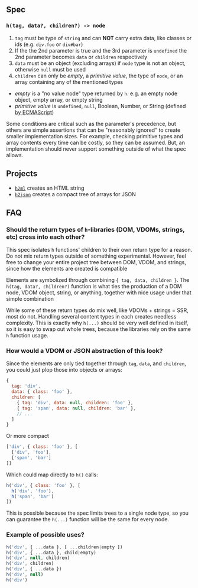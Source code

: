 
## Spec

### `h(tag, data?, children?) -> node`

1. `tag` must be type of `string` and can **NOT** carry extra data, like classes or ids (e.g. `div.foo` or `div#bar`)
2. If the the 2nd parameter is true and the 3rd parameter is `undefined` the 2nd parameter becomes `data` or `children` respectively
3. `data` must be an object (excluding arrays) if `node` type is not an object, otherwise `null` must be used
4. `children` can only be _empty_, a _primitive value_, the type of `node`, or an array containing any of the mentioned types

- _empty_ is a "no value node" type returned by `h`.  e.g. an empty node object, empty array, or empty string
- _primitive value_ is `undefined`, `null`, Boolean, Number, or String (defined [by ECMAScript](https://www.ecma-international.org/ecma-262/5.1/#sec-4.3.2))

Some conditions are critical such as the parameter's precedence, but others are simple assertions that can be "reasonably ignored" to create smaller implementation sizes. For example, checking primitive types and array contents every time can be costly, so they can be assumed. But, an implementation should never support something outside of what the spec allows.

## Projects

 - [`h2ml`](https://github.com/hyper2/h2ml) creates an HTML string
 - [`h2json`](https://github.com/hyper2/h2json) creates a compact tree of arrays for JSON

## FAQ

### Should the return types of `h`-libraries (DOM, VDOMs, strings, etc) cross into each other?

This spec isolates `h` functions' children to their own return type for a reason.
Do not mix return types outside of something experimental. However, feel free to change your entire project tree between DOM, VDOM, and strings, since how the elements are created is compatible

Elements are symbolized through combining `{ tag, data, children }`.
The `h(tag, data?, children?)` function is what ties the production of a DOM node, VDOM object, string, or anything, together with nice usage under that simple combination

While some of these return types do mix well, like VDOMs + strings = SSR, most do not. Handling several content types in each creates needless complexity.
This is exactly why `h(...)` should be very well defined in itself, so it is easy to swap out whole trees, because the libraries rely on the same `h` function usage.

### How would a VDOM or JSON abstraction of this look?

Since the elements are only tied together through `tag`, `data`, and `children`, you could just plop those into objects or arrays:

```js
{
  tag: 'div',
  data: { class: 'foo' },
  children: [
    { tag: 'div', data: null, children: 'foo' },
    { tag: 'span', data: null, children: 'bar' },
    // ...
  ]
}
```

Or more compact

```js
['div', { class: 'foo' }, [
  ['div', 'foo'],
  ['span', 'bar']
]]
```

Which could map directly to `h()` calls:

```js
h('div', { class: 'foo' }, [
  h('div', 'foo'),
  h('span', 'bar')
])
```

This is possible because the spec limits trees to a single node type, so you can guarantee the `h(...)` function will be the same for every node.

### Example of possible uses?

```js
h('div', { ...data }, [ ...children|empty ])
h('div', { ...data }, child|empty)
h('div', null, children)
h('div', children)
h('div', { ...data })
h('div', null)
h('div')
```
